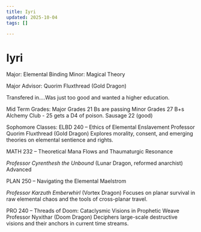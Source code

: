 ```yaml
---
title: Iyri
updated: 2025-10-04
tags: []

---
```


# Iyri

Major: Elemental Binding
Minor: Magical Theory

Major Advisor:  Quorim Fluxthread (Gold Dragon)

Transfered in….Was just too good and wanted a higher education.

Mid Term Grades:
Major Grades 21 Bs are passing
Minor Grades 27 B+s
Alchemy Club - 25 gets a D4 of poison.
Sausage 22 (good)

Sophomore Classes:
ELBD 240 – Ethics of Elemental Enslavement
Professor Quorim Fluxthread (Gold Dragon)
Explores morality, consent, and emerging theories on elemental sentience and rights.

MATH 232 – Theoretical Mana Flows and Thaumaturgic Resonance

*Professor Cyrenthesh the Unbound* (Lunar Dragon, reformed anarchist)
Advanced

PLAN 250 – Navigating the Elemental Maelstrom

*Professor Karzuth Emberwhirl* (Vortex Dragon)
Focuses on planar survival in raw elemental chaos and the tools of cross-planar travel.

PRO 240 – Threads of Doom: Cataclysmic Visions in Prophetic Weave Professor Nyxithar (Doom Dragon)
Deciphers large-scale destructive visions and their anchors in current time streams.

